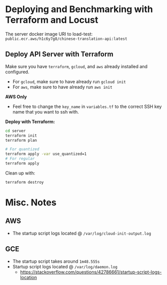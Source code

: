 # Deploying and Benchmarking with Terraform and Locust

The server docker image URI to load-test: `public.ecr.aws/h1c6y7g8/chinese-translation-api:latest`

## Deploy API Server with Terraform

Make sure you have `terraform`, `gcloud`, and `aws` already installed and configured.

- For `gcloud`, make sure to have already run `gcloud init`
- For `aws`, make sure to have already run `aws init`

**AWS Only**

- Feel free to change the `key_name` in `variables.tf` to the correct SSH key name that you want to ssh with.

**Deploy with Terraform:**

```bash
cd server
terraform init
terraform plan

# For quantized
terraform apply -var use_quantized=1
# For regular
terraform apply
```

Clean up with:

```bash
terraform destroy
```

# Misc. Notes

## AWS

- The startup script logs located @ `/var/log/cloud-init-output.log`

## GCE

- The startup script takes around `1m48.555s`
- Startup script logs located @ `/var/log/daemon.log`
  - https://stackoverflow.com/questions/42786661/startup-script-logs-location
